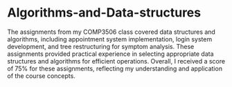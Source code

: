 # Algorithms-and-Data-structures

The assignments from my COMP3506 class covered data structures and algorithms, including appointment system implementation, login system development, and tree restructuring for symptom analysis. These assignments provided practical experience in selecting appropriate data structures and algorithms for efficient operations. Overall, I received a score of 75% for these assignments, reflecting my understanding and application of the course concepts.
